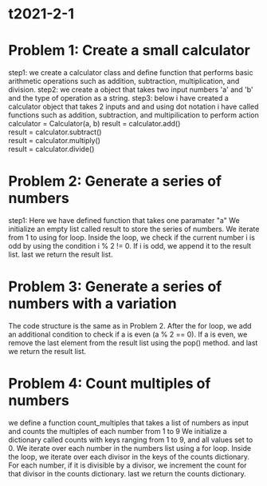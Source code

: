 # t2021-2-1

# Problem 1: Create a small calculator
 step1: we create a calculator class and define function that performs basic arithmetic operations such as addition, subtraction, multiplication, and division.
 step2: we create a object that takes two input numbers 'a' and 'b' and the type of operation as a string.
 step3: below i have created a calculator object that takes 2 inputs and and using dot notation i have called functions  such as addition, subtraction, and multipilication to perform action
                calculator = Calculator(a, b)
              result = calculator.add()  
                result = calculator.subtract()  
                result = calculator.multiply()  
                result = calculator.divide() 



# Problem 2: Generate a series of numbers
step1: Here we have defined function that takes one paramater "a"
 We initialize an empty list called result to store the series of numbers.
 We iterate from 1 to using for loop.
 Inside the loop, we check if the current number i is odd by using the condition i % 2 != 0.
 If i is odd, we append it to the result list.
 last we return the result list.

# Problem 3: Generate a series of numbers with a variation
 The code structure is the same as in Problem 2.
 After the for loop, we add an additional condition to check if a is even (a % 2 == 0).
 If a is even, we remove the last element from the result list using the pop() method.
 and last we return the result list.

# Problem 4: Count multiples of numbers
 we define a function count_multiples that takes a list of numbers as input and counts the multiples of each number from 1 to 9
 We initialize a dictionary called counts with keys ranging from 1 to 9, and all values set to 0.
 We iterate over each number in the numbers list using a for loop.
 Inside the loop, we iterate over each divisor in the keys of the counts dictionary.
 For each number, if it is divisible by a divisor, we increment the count for that divisor in the counts dictionary.
 last we return the counts dictionary.
